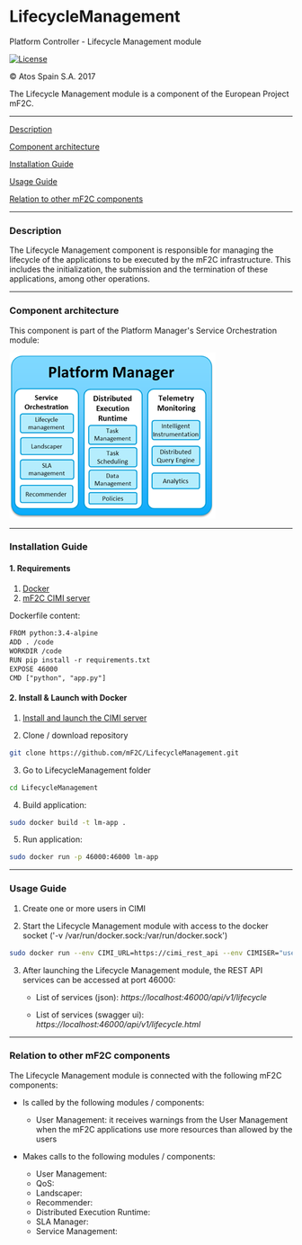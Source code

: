 # LifecycleManagement
Platform Controller - Lifecycle Management module

[![License](https://img.shields.io/badge/License-Apache%202.0-blue.svg)](https://opensource.org/licenses/Apache-2.0)

&copy; Atos Spain S.A. 2017

The Lifecycle Management module is a component of the European Project mF2C.

-----------------------

[Description](#description)

[Component architecture](#component-architecture)

[Installation Guide](#installation-guide)

[Usage Guide](#usage-guide)

[Relation to other mF2C components](#relation-to-other-mf2c-components)

-----------------------

### Description

The Lifecycle Management component is responsible for managing the lifecycle of the applications to be executed by the mF2C infrastructure.
This includes the initialization, the submission and the termination of these applications, among other operations.

-----------------------

### Component architecture

This component is part of the Platform Manager's Service Orchestration module:

![Platform Manager](docresources/pm.png)

-----------------------

### Installation Guide

#### 1. Requirements

1. [Docker](https://docs.docker.com/install/)
2. [mF2C CIMI server](https://github.com/mF2C/cimi)

Dockerfile content:

```
FROM python:3.4-alpine
ADD . /code
WORKDIR /code
RUN pip install -r requirements.txt
EXPOSE 46000
CMD ["python", "app.py"]
```

#### 2. Install & Launch with Docker

1. [Install and launch the CIMI server](https://github.com/mF2C/cimi/tree/master/_demo)

2. Clone / download repository

```bash
git clone https://github.com/mF2C/LifecycleManagement.git
```

3. Go to LifecycleManagement folder

```bash
cd LifecycleManagement
```

4. Build application:

```bash
sudo docker build -t lm-app .
```

5. Run application:

```bash
sudo docker run -p 46000:46000 lm-app
```

-----------------------

### Usage Guide

1. Create one or more users in CIMI

2. Start the Lifecycle Management module with access to the docker socket ('-v /var/run/docker.sock:/var/run/docker.sock')

```bash
sudo docker run --env CIMI_URL=https://cimi_rest_api --env CIMISER="user" --env CIMI_PASSWORD="password"  --env CIMI_COOKIES_PATH="~./cookies" --env HOST_IP="host_ip" -v /var/run/docker.sock:/var/run/docker.sock -p 46000:46000 lm-app
```

3. After launching the Lifecycle Management module, the REST API services can be accessed at port 46000:

     - List of services (json): _https://localhost:46000/api/v1/lifecycle_

     - List of services (swagger ui): _https://localhost:46000/api/v1/lifecycle.html_

-----------------------

### Relation to other mF2C components

The Lifecycle Management module is connected with the following mF2C components:

- Is called by the following modules / components:
    - User Management: it receives warnings from the User Management when the mF2C applications use more resources than allowed by the users

- Makes calls to the following modules / components:
    - User Management:
    - QoS:
    - Landscaper:
    - Recommender:
    - Distributed Execution Runtime:
    - SLA Manager:
    - Service Management:
